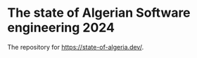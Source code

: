 # The state of Algerian Software engineering 2024

The repository for https://state-of-algeria.dev/.